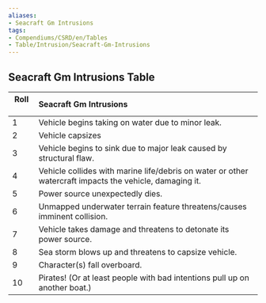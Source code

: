 ```yaml
---
aliases:
- Seacraft Gm Intrusions
tags:
- Compendiums/CSRD/en/Tables
- Table/Intrusion/Seacraft-Gm-Intrusions
---
```


## Seacraft Gm Intrusions Table
|  Roll &nbsp; &nbsp; | Seacraft Gm Intrusions  |
| ------------- | :----------- |
| 1 | Vehicle begins taking on water due to minor leak. |
| 2 | Vehicle capsizes |
| 3 | Vehicle begins to sink due to major leak caused by structural flaw. |
| 4 | Vehicle collides with marine life/debris on water or other watercraft impacts the vehicle, damaging it. |
| 5 | Power source unexpectedly dies. |
| 6 | Unmapped underwater terrain feature threatens/causes imminent collision. |
| 7 | Vehicle takes damage and threatens to detonate its power source. |
| 8 | Sea storm blows up and threatens to capsize vehicle. |
| 9 | Character(s) fall overboard. |
| 10 | Pirates! (Or at least people with bad intentions pull up on another boat.) |